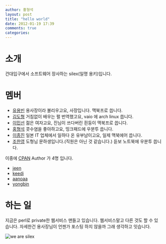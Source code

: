 ```yaml
---
author: 홍형석
layout: post
title: "hello world"
date: 2012-01-19 17:39
comments: true
categories: 
---
```


# 소개 #

건대입구에서 소프트웨어 장사하는 silex(일명 용키)입니다.

# 멤버 #

- [유용빈](https://twitter.com/y0ngbin/)
  용사장이라 불리우고요, 사장입니다. 맥북프로 씁니다.
- [김도형](https://twitter.com/keedi/)
  거침없이 배우는 펄 번역했고요, vaio 에 arch linux 씁니다.
- [이민선](https://twitter.com/mintegrals/)
  젊은 여자고요, 진님이 쓰다버린 흰둥이 맥북프로 씁니다.
- [홍형석](https://twitter.com/aanoaa/)
  콧수염을 좋아하고요, 띵크패드에 우분투 씁니다.
- [이종진](https://twitter.com/jeen_lee/)
  일본 IT 업체에서 일하다 온 유부남이고요, 일제 맥북에어 씁니다.
- [조한영](https://twitter.com/rumidier/)
  도형님 문하생입니다.(직원은 아닌 것 같습니다.) 듣보 노트북에 우분투
  씁니다.

이중에 [CPAN](http://search.cpan.org/) Author 가 4명 입니다.

- [jeen](http://search.cpan.org/~jeen/)
- [keedi](http://search.cpan.org/~keedi/)
- [aanoaa](http://search.cpan.org/~aanoaa/)
- [yongbin](http://search.cpan.org/~yongbin/)

# 하는 일 #

지금은 perl로 private한 웹서비스 맨들고 있습니다. 웹서비스말고 다른
것도 할 수 있습니다. 자세한건 용사장님이 언젠가 포스팅 하지 않을까
그래 생각하고 잇습니다.

![we are silex](https://lh4.googleusercontent.com/-luyngRUk4Dg/TxfuqnNyyYI/AAAAAAAAABI/2VkyXnMdG74/s400/silex_except_aanoaa.jpg)
